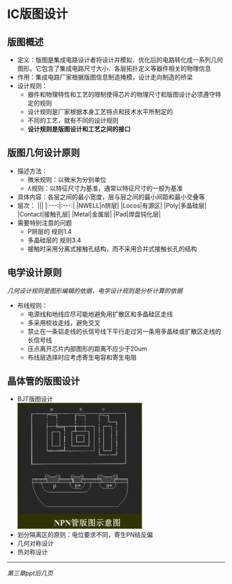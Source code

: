 # IC版图设计
## 版图概述
- 定义：版图是集成电路设计者将设计并模拟、优化后的电路转化成一系列几何图形。它包含了集成电路尺寸大小、各层拓扑定义等器件相关的物理信息
- 作用：集成电路厂家根据版图信息制造掩模，设计走向制造的桥梁
- 设计规则：
  - 器件和物理特性和工艺的限制使得芯片的物理尺寸和版图设计必须遵守特定的规则
  - 设计规则是厂家根据本身工艺特点和技术水平所制定的
  - 不同的工艺，就有不同的设计规则
  - **设计规则是版图设计和工艺之间的接口**
## 版图几何设计原则
- 描述方法：
  - 微米规则：以微米为分别单位
  - $\lambda$规则：以特征尺寸为基准，通常以特征尺寸的一般为基准
- 具体内容：各层之间的最小宽度，层与层之间的最小间距和最小交叠等
- 层次：
    |||
  |:---:|:---:|
  |NWELL|n阱层|
  |Locos|有源区|
  |Poly|多晶硅层|
  |Contact|接触孔层|
  |Metal|金属层|
  |Pad|焊盘钝化层|
- 需要特别注意的问题
  - P阱层的 规则1.4
  - 多晶硅层的 规则3.4
  - 接触时采用分离式接触孔结构，而不采用合并式接触长孔的结构
## 电学设计原则
_几何设计规则是图形编辑的依据，电学设计规则是分析计算的依据_
* 布线规则：
  * 电源线和地线应尽可能地避免用扩散区和多晶硅区走线
  * 多采用梳妆走线，避免交叉
  * 禁止在一条铝走线的长信号线下平行走过另一条用多晶硅或扩散区走线的长信号线
  * 压点离开芯片内部图形的距离不应少于20um
  * 布线层选择时应考虑寄生电容和寄生电阻
## 晶体管的版图设计
- BJT版图设计\
  <img src = "./图片/BJTnpn.png" width = "60%">
- 划分隔离区的原则：电位要求不同，寄生PN结反偏
- 几何对称设计
- 热对称设计
---
_第三章ppt后几页_

